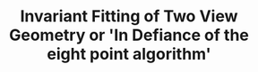 ---
title: "Invariant Fitting of Two View Geometry or 'In Defiance of the eight point algorithm'"
year: 2003
pdf_url: "http://www.robots.ox.ac.uk/~phst/Papers/BMVC03/Torr03.zip"
category: "vision"
author_list: "Philip H.S. Torr, A.W. Fitzgibbon, Philip H.S. Torr, A.W. Fitzgibbon"
grant: "NULL"
pub_in: "In Proceedings British Machine Vision Conference"
---